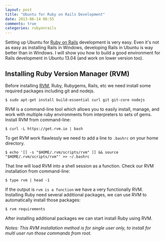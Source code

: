 ```yaml
---
layout: post
title: "Ubuntu for Ruby on Rails Development"
date: 2013-06-14 06:55
comments: true
categories: rubyonrails
---
```


Setting up Ubuntu for [Ruby on Rails](http://rubyonrails.org) development is very easy. Even it's not as easy
as installing Rails in Windows, developing Rails in Ubuntu is way better than in
Windows. I will show you how to build a good environment for Rails development in
Ubuntu 13.04 (and work on lower version too).

<!-- more -->

## Installing Ruby Version Manager (RVM)
Before installing [RVM](http://rvm.io), Ruby, Rubygems, Rails, etc we need install some required packages
including git and nodejs.

    $ sudo apt-get install build-essential curl git git-core nodejs

RVM is a command-line tool which allows you to easily install, manage, and work
with multiple ruby environments from interpreters to sets of gems. Install RVM
from command-line:

    $ curl -L https://get.rvm.io | bash

To get RVM work flawlessly we need to add a line to `.bashrc` on your home directory.

    $ echo '[[ -s "$HOME/.rvm/scripts/rvm" ]] && source "$HOME/.rvm/scripts/rvm"' >> ~/.bashrc

That line will load RVM into a shell session as a function. Check our RVM installation
from command-line:

    $ type rvm | head -1

If the output is `rvm is a function` we have a very functionally RVM. Installing Ruby need several
additional packages, we can use RVM to automatically install those packages:

    $ rvm requirements

After installing additional packages we can start install Ruby using RVM.

_Notes: This RVM installation method is for single user only, to install for multi user
run those commands from root._
